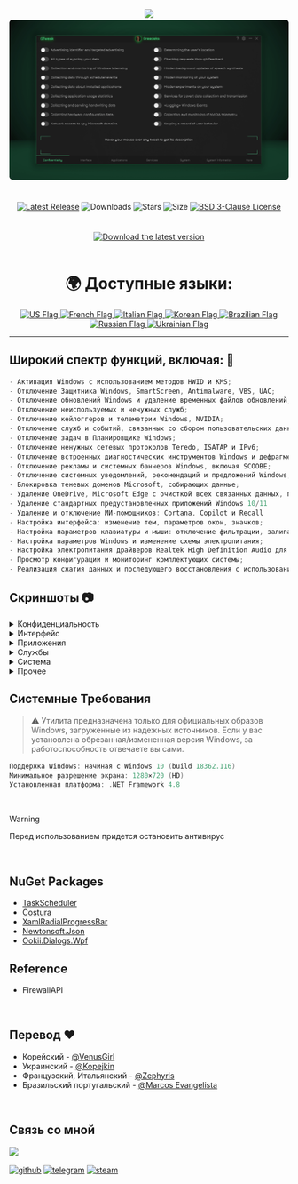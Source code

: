 <div align="center">
<img src="https://github.com/user-attachments/assets/370e1249-4c40-420b-85b1-2978e47f0060"/><br/>
<img src="https://github.com/Greedeks/GTweak/blob/main/.github/Preview.gif"/><br/><br/>
 
<div align="center" style="margin: 20px 0; text-align: center;">
 
[![Latest Release](https://img.shields.io/github/v/release/Greedeks/GTweak?style=for-the-badge&color=179962)](https://github.com/Greedeks/GTweak/releases/latest)
![Downloads](https://img.shields.io/github/downloads/Greedeks/GTweak/total.svg?style=for-the-badge&color=1982a5)
![Stars](https://img.shields.io/github/stars/greedeks/gtweak?style=for-the-badge&color=179962)
![Size](https://img.shields.io/github/repo-size/greedeks/gtweak?style=for-the-badge&color=1982a5)
[![BSD 3-Clause License](https://img.shields.io/badge/License-BSD%203--Clause-yellow.svg?style=for-the-badge&color=179962)](https://github.com/Greedeks/GTweak/blob/main/LICENSE)
</div>

<br/><a href="https://github.com/Greedeks/GTweak/releases/latest/download/gtweak.exe"><img src="https://github.com/user-attachments/assets/0c2f2947-6d63-46b3-9933-8e72a8b45ed3" width="260" height="68" alt="Download the latest version"></a><br/><br/>

<!-- language --> 
<div align="center">
  <h1>🌍 Доступные языки:</h1>

<a href="https://github.com/Greedeks/GTweak/blob/main/README.md">
    <img src="https://cdn-icons-png.flaticon.com/128/197/197484.png" alt="US Flag" width="40">
</a>

<a href="https://github.com/Greedeks/GTweak/blob/main/README-fr.md">
    <img src="https://cdn-icons-png.flaticon.com/128/197/197560.png" alt="French Flag" width="40">
</a>

<a href="https://github.com/Greedeks/GTweak/blob/main/README-it.md">
    <img src="https://cdn-icons-png.flaticon.com/128/9906/9906483.png" alt="Italian Flag" width="40">
</a>
  
<a href="https://github.com/Greedeks/GTweak/blob/main/README-ko.md">
    <img src="https://cdn-icons-png.flaticon.com/128/197/197582.png" alt="Korean Flag" width="40">
</a>

<a href="https://github.com/Greedeks/GTweak/blob/main/README.md">
    <img src="https://cdn-icons-png.flaticon.com/128/9906/9906449.png" alt="Brazilian Flag" width="40">
</a>

<a href="https://github.com/Greedeks/GTweak/blob/main/README-ru.md">
    <img src="https://cdn-icons-png.flaticon.com/128/197/197408.png" alt="Russian Flag" width="40">
</a>

<a href="https://github.com/Greedeks/GTweak/blob/main/README-uk.md">
    <img src="https://cdn-icons-png.flaticon.com/128/5315/5315703.png" alt="Ukrainian Flag" width="40">
</a>
</div>

</div>

---
<h2> Широкий спектр функций, включая: 🔩</h2>

```java
- Активация Windows с использованием методов HWID и KMS;
- Отключение Защитника Windows, SmartScreen, Antimalware, VBS, UAC;
- Отключение обновлений Windows и удаление временных файлов обновлений;
- Отключение неиспользуемых и ненужных служб;
- Отключение кейлоггеров и телеметрии Windows, NVIDIA;
- Отключение служб и событий, связанных со сбором пользовательских данных;
- Отключение задач в Планировщике Windows;
- Отключение ненужных сетевых протоколов Teredo, ISATAP и IPv6;
- Отключение встроенных диагностических инструментов Windows и дефрагментации;
- Отключение рекламы и системных баннеров Windows, включая SCOOBE;
- Отключение системных уведомлений, рекомендаций и предложений Windows;
- Блокировка теневых доменов Microsoft, собирающих данные;
- Удаление OneDrive, Microsoft Edge с очисткой всех связанных данных, папок и ненужных файлов;
- Удаление стандартных предустановленных приложений Windows 10/11
- Удаление и отключение ИИ-помощников: Cortana, Copilot и Recall
- Настройка интерфейса: изменение тем, параметров окон, значков;
- Настройка параметров клавиатуры и мыши: отключение фильтрации, залипания клавиш и акселерации;
- Настройка параметров Windows и изменение схемы электропитания;
- Настройка электропитания драйверов Realtek High Definition Audio для исправления задержки звука;
- Просмотр конфигурации и мониторинг комплектующих системы;
- Реализация сжатия данных и последующего восстановления с использованием NFTS.
```


<h2> Скриншоты 📷</h2>
<details>
  <summary> Конфиденциальность </summary>
  <img src="https://github.com/Greedeks/GTweak/blob/main/.github/ru/Confidentiality.png"/>
</details>
<details>
  <summary> Интерфейс </summary>
  <img src="https://github.com/Greedeks/GTweak/blob/main/.github/ru/Interface.png"/>
</details>
<details>
  <summary> Приложения </summary>
  <img src="https://github.com/Greedeks/GTweak/blob/main/.github/ru/Applications.png"/>
</details>
<details>
  <summary> Службы </summary>
  <img src="https://github.com/Greedeks/GTweak/blob/main/.github/ru/Services.png"/>
</details>
<details>
  <summary> Система </summary>
  <img src="https://github.com/Greedeks/GTweak/blob/main/.github/ru/System.png"/>
</details>
<details>
  <summary> Прочее </summary>
  <img src="https://github.com/Greedeks/GTweak/blob/main/.github/ru/More.png"/>
</details>


<h2> Системные Требования</h2>

> ⚠ Утилита предназначена только для официальных образов Windows, загруженные из надежных источников. Если у вас установлена обрезанная/измененная версия Windows, за работоспособность отвечаете вы сами.

```c++
Поддержка Windows: начиная с Windows 10 (build 18362.116)
Минимальное разрешение экрана: 1280×720 (HD)
Установленная платформа: .NET Framework 4.8
```
</br>

> [!WARNING]  
> Перед использованием придется остановить антивирус

</br>

## NuGet Packages
- [TaskScheduler](https://www.nuget.org/packages/TaskScheduler)
- [Costura](https://github.com/Fody/Costura)
- [XamlRadialProgressBar](https://www.nuget.org/packages/XamlRadialProgressBar)
- [Newtonsoft.Json](https://www.nuget.org/packages/Newtonsoft.Json)
- [Ookii.Dialogs.Wpf](https://www.nuget.org/packages/Ookii.Dialogs.Wpf)

## Reference
- FirewallAPI

</br>

## Перевод ❤️ 
- Корейский - [@VenusGirl](https://github.com/VenusGirl)
- Украинский - [@Kopejkin](https://github.com/Kopejkin)
- Французский, Итальянский - [@Zephyris](https://github.com/Zephyris-Pro)
- Бразильский португальский - [@Marcos Evangelista](https://github.com/marcolinojunior)

</br>

## Связь со мной
<img src="https://avatars.githubusercontent.com/u/82948926?s=400&u=66ddd72b29af1ac8b262281b183da6d191c5a71d&v=4" width="100px;"/>

[![github](https://img.shields.io/badge/Github-gray?style=for-the-badge&logo=github&logoColor=white)](https://github.com/Greedeks)
[![telegram](https://img.shields.io/badge/Telegram-1DA1F2?style=for-the-badge&logo=telegram&logoColor=white)](https://t.me/Greedeks)
[![steam](https://img.shields.io/badge/STEAM-042430?style=for-the-badge&logo=steam&logoColor=white)](https://steamcommunity.com/id/greedeks/)
